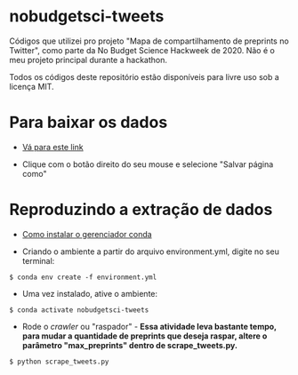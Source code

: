# nobudgetsci-tweets

Códigos que utilizei pro projeto "Mapa de compartilhamento de preprints no Twitter", como parte da No Budget Science Hackweek de 2020. 
Não é o meu projeto principal durante a hackathon.

Todos os códigos deste repositório estão disponíveis para livre uso sob a licença MIT. 

# Para baixar os dados

* [Vá para este link](https://raw.githubusercontent.com/jvfe/nobudgetsci-tweets/master/data/preprint_tweets.csv)

* Clique com o botão direito do seu mouse e selecione "Salvar página como"

# Reproduzindo a extração de dados

* [Como instalar o gerenciador conda](https://docs.conda.io/projects/conda/en/latest/user-guide/install/index.html)

* Criando o ambiente a partir do arquivo environment.yml, digite no seu terminal:

```$ conda env create -f environment.yml```

* Uma vez instalado, ative o ambiente:

```$ conda activate nobudgetsci-tweets```

* Rode o *crawler* ou "raspador" - **Essa atividade leva bastante tempo, para mudar a quantidade de preprints que deseja raspar, altere o parâmetro "max_preprints" dentro de scrape_tweets.py.**

```$ python scrape_tweets.py```
